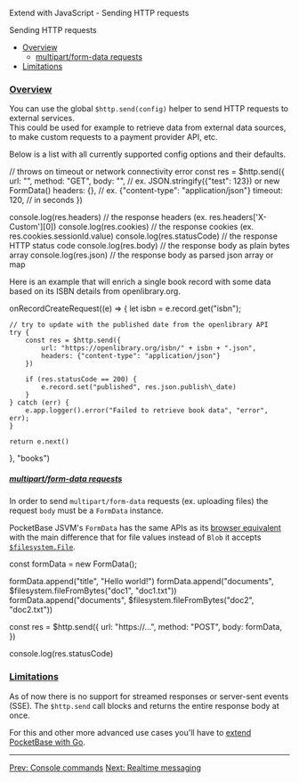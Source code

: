 Extend with JavaScript - Sending HTTP requests

Sending HTTP requests

*   [Overview](#overview)
    *   [multipart/form-data requests](#multipartform-data-requests)
*   [Limitations](#limitations)

### [Overview](#overview)

You can use the global `$http.send(config)` helper to send HTTP requests to external services.  
This could be used for example to retrieve data from external data sources, to make custom requests to a payment provider API, etc.

Below is a list with all currently supported config options and their defaults.

// throws on timeout or network connectivity error
const res = $http.send({
    url:     "",
    method:  "GET",
    body:    "", // ex. JSON.stringify({"test": 123}) or new FormData()
    headers: {}, // ex. {"content-type": "application/json"}
    timeout: 120, // in seconds
})

console.log(res.headers)    // the response headers (ex. res.headers\['X-Custom'\]\[0\])
console.log(res.cookies)    // the response cookies (ex. res.cookies.sessionId.value)
console.log(res.statusCode) // the response HTTP status code
console.log(res.body)       // the response body as plain bytes array
console.log(res.json)       // the response body as parsed json array or map

Here is an example that will enrich a single book record with some data based on its ISBN details from openlibrary.org.

onRecordCreateRequest((e) => {
    let isbn = e.record.get("isbn");

    // try to update with the published date from the openlibrary API
    try {
        const res = $http.send({
            url: "https://openlibrary.org/isbn/" + isbn + ".json",
            headers: {"content-type": "application/json"}
        })

        if (res.statusCode == 200) {
            e.record.set("published", res.json.publish\_date)
        }
    } catch (err) {
        e.app.logger().error("Failed to retrieve book data", "error", err);
    }

    return e.next()
}, "books")

##### [multipart/form-data requests](#multipartform-data-requests)

In order to send `multipart/form-data` requests (ex. uploading files) the request `body` must be a `FormData` instance.

PocketBase JSVM's `FormData` has the same APIs as its [browser equivalent](https://developer.mozilla.org/en-US/docs/Web/API/FormData) with the main difference that for file values instead of `Blob` it accepts [`$filesystem.File`](/jsvm/modules/_filesystem.html).

const formData = new FormData();

formData.append("title", "Hello world!")
formData.append("documents", $filesystem.fileFromBytes("doc1", "doc1.txt"))
formData.append("documents", $filesystem.fileFromBytes("doc2", "doc2.txt"))

const res = $http.send({
    url:    "https://...",
    method: "POST",
    body:   formData,
})

console.log(res.statusCode)

### [Limitations](#limitations)

As of now there is no support for streamed responses or server-sent events (SSE). The `$http.send` call blocks and returns the entire response body at once.

For this and other more advanced use cases you'll have to [extend PocketBase with Go](/docs/go-overview/).

* * *

[Prev: Console commands](/docs/js-console-commands) [Next: Realtime messaging](/docs/js-realtime)